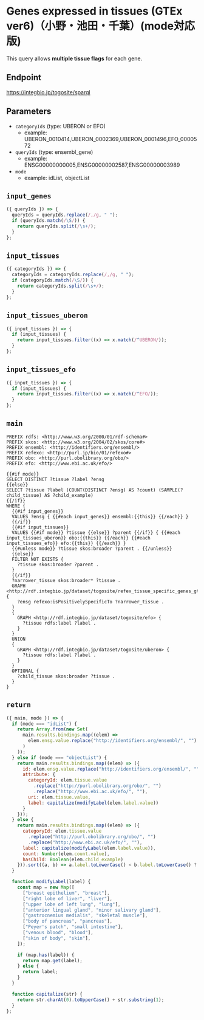 # Genes expressed in tissues (GTEx ver6)（小野・池田・千葉）(mode対応版)
This query allows **multiple tissue flags** for each gene.

## Endpoint

https://integbio.jp/togosite/sparql

## Parameters
* `categoryIds` (type: UBERON or EFO)
  * example: UBERON_0010414,UBERON_0002369,UBERON_0001496,EFO_0000572
* `queryIds` (type: ensembl_gene)
  * example: ENSG00000000005,ENSG00000002587,ENSG00000003989
* `mode`
  * example: idList, objectList

## `input_genes`
```javascript
({ queryIds }) => {
  queryIds = queryIds.replace(/,/g, " ");
  if (queryIds.match(/\S/)) {
    return queryIds.split(/\s+/);
  }
};
```

## `input_tissues`
```javascript
({ categoryIds }) => {
  categoryIds = categoryIds.replace(/,/g, " ");
  if (categoryIds.match(/\S/)) {
    return categoryIds.split(/\s+/);
  }
};
```

## `input_tissues_uberon`
```javascript
({ input_tissues }) => {
  if (input_tissues) {
    return input_tissues.filter((x) => x.match(/^UBERON/));
  }
};
```

## `input_tissues_efo`
```javascript
({ input_tissues }) => {
  if (input_tissues) {
    return input_tissues.filter((x) => x.match(/^EFO/));
  }
};
```

## `main`

```sparql
PREFIX rdfs: <http://www.w3.org/2000/01/rdf-schema#>
PREFIX skos: <http://www.w3.org/2004/02/skos/core#>
PREFIX ensembl: <http://identifiers.org/ensembl/>
PREFIX refexo: <http://purl.jp/bio/01/refexo#>
PREFIX obo: <http://purl.obolibrary.org/obo/>
PREFIX efo: <http://www.ebi.ac.uk/efo/>

{{#if mode}}
SELECT DISTINCT ?tissue ?label ?ensg
{{else}}
SELECT ?tissue ?label (COUNT(DISTINCT ?ensg) AS ?count) (SAMPLE(?child_tissue) AS ?child_example)
{{/if}}
WHERE {
  {{#if input_genes}}
  VALUES ?ensg { {{#each input_genes}} ensembl:{{this}} {{/each}} }
  {{/if}}
  {{#if input_tissues}}
  VALUES {{#if mode}} ?tissue {{else}} ?parent {{/if}} { {{#each input_tissues_uberon}} obo:{{this}} {{/each}} {{#each input_tissues_efo}} efo:{{this}} {{/each}} }
  {{#unless mode}} ?tissue skos:broader ?parent . {{/unless}}
  {{else}}
  FILTER NOT EXISTS {
    ?tissue skos:broader ?parent .
  }
  {{/if}}
  ?narrower_tissue skos:broader* ?tissue .
  GRAPH <http://rdf.integbio.jp/dataset/togosite/refex_tissue_specific_genes_gtex_v6> {
    ?ensg refexo:isPositivelySpecificTo ?narrower_tissue .
  }
  {
    GRAPH <http://rdf.integbio.jp/dataset/togosite/efo> {
      ?tissue rdfs:label ?label .
    }
  }
  UNION
  {
    GRAPH <http://rdf.integbio.jp/dataset/togosite/uberon> {
      ?tissue rdfs:label ?label .
    }
  }
  OPTIONAL {
    ?child_tissue skos:broader ?tissue .
  }
}
```

## `return`

```javascript
({ main, mode }) => {
  if (mode === "idList") {
    return Array.from(new Set(
      main.results.bindings.map((elem) =>
        elem.ensg.value.replace("http://identifiers.org/ensembl/", "")
      )
    ));
  } else if (mode === "objectList") {
    return main.results.bindings.map((elem) => ({
      id: elem.ensg.value.replace("http://identifiers.org/ensembl/", ""),
      attribute: {
        categoryId: elem.tissue.value
          .replace("http://purl.obolibrary.org/obo/", "")
          .replace("http://www.ebi.ac.uk/efo/", ""),
        uri: elem.tissue.value,
        label: capitalize(modifyLabel(elem.label.value))
      }
    }));
  } else {
    return main.results.bindings.map((elem) => ({
      categoryId: elem.tissue.value
        .replace("http://purl.obolibrary.org/obo/", "")
        .replace("http://www.ebi.ac.uk/efo/", ""),
      label: capitalize(modifyLabel(elem.label.value)),
      count: Number(elem.count.value),
      hasChild: Boolean(elem.child_example)
    })).sort((a, b) => a.label.toLowerCase() < b.label.toLowerCase() ? -1 : 1);
  }

  function modifyLabel(label) {
    const map = new Map([
      ["breast epithelium", "breast"],
      ["right lobe of liver", "liver"],
      ["upper lobe of left lung", "lung"],
      ["anterior lingual gland", "minor salivary gland"],
      ["gastrocnemius medialis", "skeletal muscle"],
      ["body of pancreas", "pancreas"],
      ["Peyer's patch", "small intestine"],
      ["venous blood", "blood"],
      ["skin of body", "skin"],
    ]);

    if (map.has(label)) {
      return map.get(label);
    } else {
      return label;
    }
  }

  function capitalize(str) {
    return str.charAt(0).toUpperCase() + str.substring(1);
  }
};
```